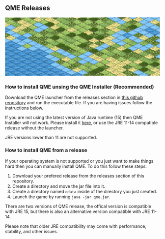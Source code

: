 ## QME Releases

![Banner Image](https://github.com/qmegame/qme-releases/blob/master/qme_banner_image.png?raw=true)

### How to install QME unsing the QME Installer (Recommended)

Download the QME launcher from the releases section in [this github repository](https://www.github.com/qmegame/qme-launcher) and run the executable file. If you are having issues follow the instructions below.

If you are not using the latest version of Java runtime (15) then QME Installer will not work. Please install it [here](https://developers.redhat.com/products/openjdk/download), or use the JRE 11-14 compatible release without the launcher.

JRE versions lower than 11 are not supported.

### How to install QME from a release

If your operating system is not supported or you just want to make things hard then you can manually install QME. To do this follow these steps:

1. Download your prefered release from the releases section of this repository.
2. Create a directory and move the jar file into it.
3. Create a directory named `qdata` inside of the directory you just created.
4. Launch the game by running `java -jar qme.jar`.

There are two versions of QME release, the offical version is compatible with JRE 15, but there is also an alternative version compatible with JRE 11-14.

Please note that older JRE compatibility may come with performance, stability, and other issues.
